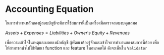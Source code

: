 # Accounting Equation

ในการทำงานหลักของผู้สอบบัญชีจะมีการใช้สมการนี้เป็นเครื่องมือตรวจสอบงบดุลเสมอ

$Assets +Expenses = Liabilities + Owner's \ Equity + Revenues$

เพื่อความเข้าใจในเหตุและผลของนักบัญชี ผู้พัฒนาต้องรู้จักและเข้าใจการทำงานของสมการนี้ด้วย เพื่อให้สามารถนำไปใช้พัฒนา function และ feature ในอนาคตได้ ดังจะเห็นใน `Validator`